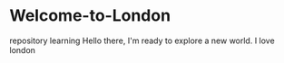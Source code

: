 # Welcome-to-London
repository learning
Hello there, I'm ready to explore a new world.
I love london
